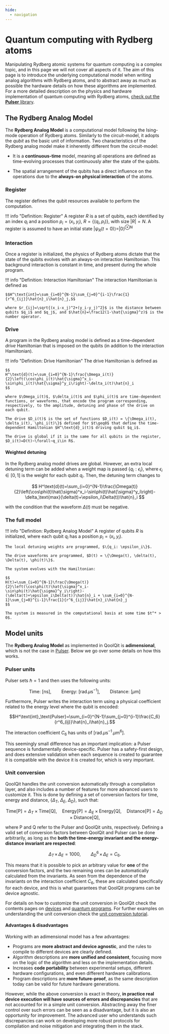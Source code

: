 ```yaml
---
hide:
  - navigation
---
```


# **Quantum computing with Rydberg atoms**

Manipulating Rydberg atomic systems for quantum computing is a complex topic, and in this page we will not cover all aspects of it. The aim of this page is to introduce the underlying computational model when writing analog algorithms with Rydberg atoms, and to abstract away as much as possible the hardware details on how these algorithms are implemented. For a more detailed description on the physics and hardware implementation of quantum computing with Rydberg atoms, [check out the **Pulser** library](https://pulser.readthedocs.io/en/stable/index.html).

## **The Rydberg Analog Model**

The **Rydberg Analog Model** is a computational model following the Ising-mode operation of Rydberg atoms. Similarly to the circuit-model, it adopts the *qubit* as the basic unit of information. Two characteristics of the Rydberg analog model make it inherently different from the circuit-model:

- It is a **continuous-time** model, meaning all operations are defined as time-evolving processes that continuously alter the state of the qubits.

- The spatial arrangement of the qubits has a direct influence on the operations due to the **always-on physical interaction** of the atoms.

### **Register**

The register defines the qubit resources available to perform the computation.

!!! info "Definition: Register"
    A register $R$ is a set of qubits, each identified by an index $q_i$ and a position $p_i = (x_i, y_i)$, $R=\{(q_i, p_i)\}$, with size $|R|=N$. A register is assumed to have an initial state $|\psi_R(t=0)\rangle = |0\rangle^{\otimes N}$

### **Interaction**

Once a register is initialized, the physics of Rydberg atoms dictate that the state of the qubits evolves with an always-on interaction Hamiltonian. This background interaction is constant in time, and present during the whole program.

!!! info "Definition: Interaction Hamiltonian"
    The interaction Hamiltonian is defined as

    $$H^\text{int}=\sum_{i=0}^{N-1}\sum_{j=0}^{i-1}\frac{1}{r^6_{ij}}\hat{n}_i\hat{n}_j,$$

    where $r_{ij}=\sqrt{(x_i-x_j)^2+(y_i-y_j)^2}$ is the distance between qubits $q_i$ and $q_j$, and $\hat{n}=\frac12(1-\hat{\sigma}^z)$ is the number operator.

### **Drive**

A program in the Rydberg analog model is defined as a time-dependent *drive* Hamiltonian that is imposed on the qubits (in addition to the interaction Hamiltonian).

!!! info "Definition: Drive Hamiltonian"
    The drive Hamiltonian is defined as

    $$
    H^\text{d}(t)=\sum_{i=0}^{N-1}\frac{\Omega_i(t)}{2}\left(\cos\phi_i(t)\hat{\sigma}^x_i-\sin\phi_i(t)\hat{\sigma}^y_i\right)-\delta_i(t)\hat{n}_i
    $$

    where $\Omega_i(t)$, $\delta_i(t)$ and $\phi_i(t)$ are time-dependent functions, or waveforms, that encode the program corresponding, respectively, to the amplitude, detuning and phase of the drive on each qubit.

    The drive $D_i(t)$ is the set of functions $D_i(t) = \{\Omega_i(t), \delta_i(t), \phi_i(t)\}$ defined for $t\geq0$ that define the time-dependent Hamiltonian $H^\text{d}_i(t)$ driving qubit $q_i$.

    The drive is global if it is the same for all qubits in the register, $D_i(t)=D(t)~\forall~q_i\in R$.

#### Weighted detuning

In the Rydberg analog model drives are global. However, an extra local detuning term can be added when a weight map is passed $\{q_i: \epsilon_i\}$, where $\epsilon_i\in[0, 1]$ is the weight for each qubit $q_i$. Then, the detuning term changes to

$$
H^\text{d}(t)=\sum_{i=0}^{N-1}\frac{\Omega(t)}{2}\left(\cos\phi(t)\hat{\sigma}^x_i-\sin\phi(t)\hat{\sigma}^y_i\right)-\delta_\text{max}(\delta(t)+\epsilon_i\Delta(t))\hat{n}_i
$$

with the condition that the waveform $\Delta(t)$ must be negative.

### **The full model**

!!! info "Definition: Rydberg Analog Model"
    A register of qubits $R$ is initialized, where each qubit $q_i$ has a position $p_i = (x_i, y_i)$.

    The local detuning weights are programmed, $\{q_i: \epsilon_i\}$.

    The drive waveforms are programmed, $D(t) = \{\Omega(t), \delta(t), \Delta(t), \phi(t)\}$.

    The system evolves with the Hamiltonian:

    $$
    H(t)=\sum_{i=0}^{N-1}\frac{\Omega(t)}{2}\left(\cos\phi(t)\hat{\sigma}^x_i-\sin\phi(t)\hat{\sigma}^y_i\right)-(\delta(t)+\epsilon_i\Delta(t))\hat{n}_i + \sum_{i=0}^{N-1}\sum_{j=0}^{i-1}\frac{1}{r^6_{ij}}\hat{n}_i\hat{n}_j
    $$

    The system is measured in the computational basis at some time $t^* > 0$.

## **Model units**

The **Rydberg Analog Model** as implemented in QoolQit is **adimensional**, which is not the case in [Pulser](https://pulser.readthedocs.io/en/stable/). Below we go over some details on how this works.

### Pulser units

Pulser sets $\hbar=1$ and then uses the following units:

$$\text{Time:}~[\text{ns}],\qquad\text{Energy:}~[\text{rad}.\mu\text{s}^{-1}],\qquad\text{Distance:}~[\mu\text{m}]$$

Furthermore, Pulser writes the interaction term using a physical coefficient related to the energy level where the qubit is encoded:

$$H^\text{int}_\text{Pulser}=\sum_{i=0}^{N-1}\sum_{j=0}^{i-1}\frac{C_6}{r^6_{ij}}\hat{n}_i\hat{n}_j.$$

The interaction coefficient $C_6$ has units of $[\text{rad}.\mu\text{s}^{-1}.\mu\text{m}^{6}].$

This seemingly small difference has an important implication: a Pulser sequence is fundamentally device-specific. Pulser has a safety-first design, and does extensive validation when each sequence is created to guarantee it is compatible with the device it is created for, which is very important.

### Unit conversion

QoolQit handles the unit conversion automatically through a compilation layer, and also includes a number of features for more advanced users to customize it. This is done by defining a set of conversion factors for time, energy and distance, $\{\Delta_T$, $\Delta_E$, $\Delta_D\}$, such that:

$$\text{Time[P]}=\Delta_T \times \text{Time[Q]},\quad\text{Energy[P]}=\Delta_E \times \text{Energy[Q]},\quad\text{Distance[P]}=\Delta_D \times \text{Distance[Q]},$$

where $\text{P}$ and $\text{Q}$ refer to the Pulser and QoolQit units, respectively. Defining a valid set of conversion factors between QoolQit and Pulser can be done arbitrarily, as long as the **both the time-energy invariant and the energy-distance invariant are respected**:

$$\Delta_T\,\times\,\Delta_E = 1000,\qquad \Delta_D^6\,\times\,\Delta_E = C_6.$$

This means that it is possible to pick an arbitrary value for **one** of the conversion factors, and the two remaining ones can be automatically calculated from the invariants. As seen from the dependence of the invariants on the interaction coefficient $C_6$, these are calculated specifically for each device, and this is what guarantees that QoolQit programs can be device agnostic.

For details on how to customize the unit conversion in QoolQit check the contents pages on [devices](../contents/devices.md) and [quantum programs](../contents/programs.md). For further examples on understanding the unit conversion check the [unit conversion tutorial](../tutorials/unit_conversion.md).

#### Advantages & disadvantages

Working with an adimensional model has a few advantages:

- Programs are **more abstract and device agnostic**, and the rules to compile to different devices are clearly defined.
- Algorithm descriptions are **more unified and consistent**, focusing more on the logic of the algorithm and less on the implementation details.
- Increases **code portability** between experimental setups, different hardware configurations, and even different hardware calibrations.
- Program descriptions are **more future-proof**, as the same description today can be valid for future hardware generations.

However, while the above conversion is exact in theory, **in practice real device execution will have sources of errors and discrepancies** that are not accounted for in a simple unit conversion. Abstracting away the finer control over such errors can be seen as a disadvantage, but it is also an opportunity for improvement. The advanced user who understands such discrepancies can work on developing more robust protocols for compilation and noise mitigation and integrating them in the stack.
